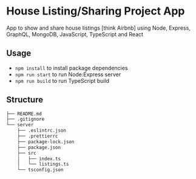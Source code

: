 # House Listing/Sharing Project App

App to show and share house listings [think Airbnb] using Node, Express, GraphQL, MongoDB, JavaScript, TypeScript and React

## Usage

- `npm install` to install package dependencies
- `npm run start` to run Node:Express server
- `npm run build` to run TypeScript build

## Structure

```bash
├── README.md
├── .gitignore
└── server
    ├── .eslintrc.json
    ├── .prettierrc
    ├── package-lock.json
    ├── package.json
    ├── src
    │   ├── index.ts
    │   └── listings.ts
    └── tsconfig.json
```
